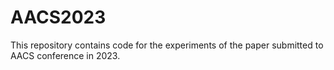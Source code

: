 # AACS2023
This repository contains code for the experiments of the paper submitted to AACS conference in 2023.
